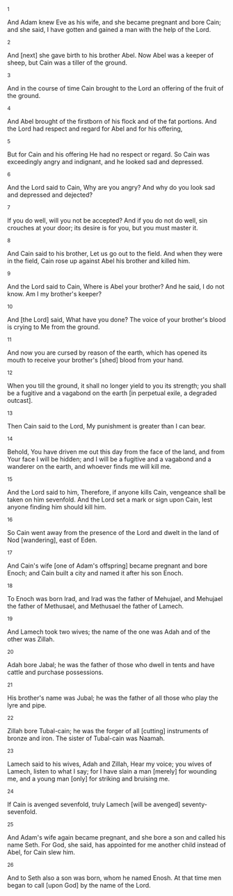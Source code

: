 <sup>1</sup> 

And Adam knew Eve as his wife, and she became pregnant and bore Cain; and she said, I have gotten and gained a man with the help of the Lord. 

<sup>2</sup> 

And [next] she gave birth to his brother Abel. Now Abel was a keeper of sheep, but Cain was a tiller of the ground. 

<sup>3</sup> 

And in the course of time Cain brought to the Lord an offering of the fruit of the ground. 

<sup>4</sup> 

And Abel brought of the firstborn of his flock and of the fat portions. And the Lord had respect and regard for Abel and for his offering, 

<sup>5</sup> 

But for Cain and his offering He had no respect or regard. So Cain was exceedingly angry and indignant, and he looked sad and depressed. 

<sup>6</sup> 

And the Lord said to Cain, Why are you angry? And why do you look sad and depressed and dejected? 

<sup>7</sup> 

If you do well, will you not be accepted? And if you do not do well, sin crouches at your door; its desire is for you, but you must master it. 

<sup>8</sup> 

And Cain said to his brother, Let us go out to the field. And when they were in the field, Cain rose up against Abel his brother and killed him. 

<sup>9</sup> 

And the Lord said to Cain, Where is Abel your brother? And he said, I do not know. Am I my brother's keeper? 

<sup>10</sup> 

And [the Lord] said, What have you done? The voice of your brother's blood is crying to Me from the ground. 

<sup>11</sup> 

And now you are cursed by reason of the earth, which has opened its mouth to receive your brother's [shed] blood from your hand. 

<sup>12</sup> 

When you till the ground, it shall no longer yield to you its strength; you shall be a fugitive and a vagabond on the earth [in perpetual exile, a degraded outcast]. 

<sup>13</sup> 

Then Cain said to the Lord, My punishment is greater than I can bear. 

<sup>14</sup> 

Behold, You have driven me out this day from the face of the land, and from Your face I will be hidden; and I will be a fugitive and a vagabond and a wanderer on the earth, and whoever finds me will kill me. 

<sup>15</sup> 

And the Lord said to him, Therefore, if anyone kills Cain, vengeance shall be taken on him sevenfold. And the Lord set a mark or sign upon Cain, lest anyone finding him should kill him. 

<sup>16</sup> 

So Cain went away from the presence of the Lord and dwelt in the land of Nod [wandering], east of Eden. 

<sup>17</sup> 

And Cain's wife [one of Adam's offspring] became pregnant and bore Enoch; and Cain built a city and named it after his son Enoch. 

<sup>18</sup> 

To Enoch was born Irad, and Irad was the father of Mehujael, and Mehujael the father of Methusael, and Methusael the father of Lamech. 

<sup>19</sup> 

And Lamech took two wives; the name of the one was Adah and of the other was Zillah. 

<sup>20</sup> 

Adah bore Jabal; he was the father of those who dwell in tents and have cattle and purchase possessions. 

<sup>21</sup> 

His brother's name was Jubal; he was the father of all those who play the lyre and pipe. 

<sup>22</sup> 

Zillah bore Tubal-cain; he was the forger of all [cutting] instruments of bronze and iron. The sister of Tubal-cain was Naamah. 

<sup>23</sup> 

Lamech said to his wives, Adah and Zillah, Hear my voice; you wives of Lamech, listen to what I say; for I have slain a man [merely] for wounding me, and a young man [only] for striking and bruising me. 

<sup>24</sup> 

If Cain is avenged sevenfold, truly Lamech [will be avenged] seventy-sevenfold. 

<sup>25</sup> 

And Adam's wife again became pregnant, and she bore a son and called his name Seth. For God, she said, has appointed for me another child instead of Abel, for Cain slew him. 

<sup>26</sup> 

And to Seth also a son was born, whom he named Enosh. At that time men began to call [upon God] by the name of the Lord.